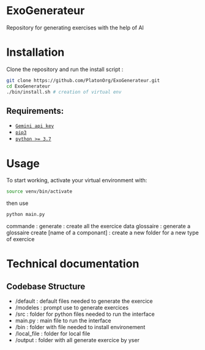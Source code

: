 # ExoGenerateur
Repository for generating exercises with the help of AI

# Installation
Clone the repository and run the install script :

```bash
git clone https://github.com/PlatonOrg/ExoGenerateur.git
cd ExoGenerateur
./bin/install.sh # creation of virtual env
```

## Requirements:
- [`Gemini api key`](https://aistudio.google.com/apikey)
- [`pip3`](https://pip.pypa.io/en/stable/installing/)
- [`python >= 3.7`](https://www.python.org/)

# Usage


To start working, activate your virtual environment with:

```bash
source venv/bin/activate 
```

then use 
```bash
python main.py
```

commande :
generate                        : create all the exercice data
glossaire                       : generate a glossaire 
create [name of a componant]    : create a new folder for a new type of exercice


# Technical documentation

## Codebase Structure
- /default      : default files needed to generate the exercice
- /modeles      : prompt use to generate exercices
- /src          : folder for python files needed to run the interface
- main.py       : main file to run the interface
- /bin          : folder with file needed to install environement 
- /local_file   : folder for local file
- /output       : folder with all generate exercice by yser